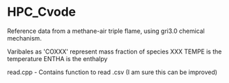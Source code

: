 # HPC_Cvode

Reference data from a methane-air triple flame, using gri3.0 chemical mechanism. 

Varibales as 'COXXX' represent mass fraction of species XXX
TEMPE is the temperature 
ENTHA is the enthalpy 

read.cpp - Contains function to read .csv (I am sure this can be improved)
